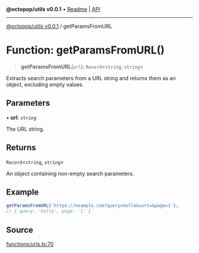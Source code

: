 **@octopop/utils v0.0.1** • [Readme](../README.md) \| [API](../globals.md)

***

[@octopop/utils v0.0.1](../README.md) / getParamsFromURL

# Function: getParamsFromURL()

> **getParamsFromURL**(`url`): `Record`\<`string`, `string`\>

Extracts search parameters from a URL string and returns them as an object, excluding empty values.

## Parameters

• **url**: `string`

The URL string.

## Returns

`Record`\<`string`, `string`\>

An object containing non-empty search parameters.

## Example

```ts
getParamsFromURL('https://example.com?query=hello&sort=&page=1');
// { query: 'hello', page: '1' }
```

## Source

[functions/urls.ts:70](https://github.com/bucharitesh/octopop/blob/d1ccec1/packages/utils/src/functions/urls.ts#L70)
